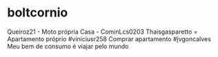 # boltcornio
Queiroz21 - Moto própria
Casa - CominLcs0203
Thaisgasparetto = Apartamento próprio
#viniciusr258
Comprar apartamento 
#jvgoncalves
Meu bem de consumo é viajar pelo mundo
